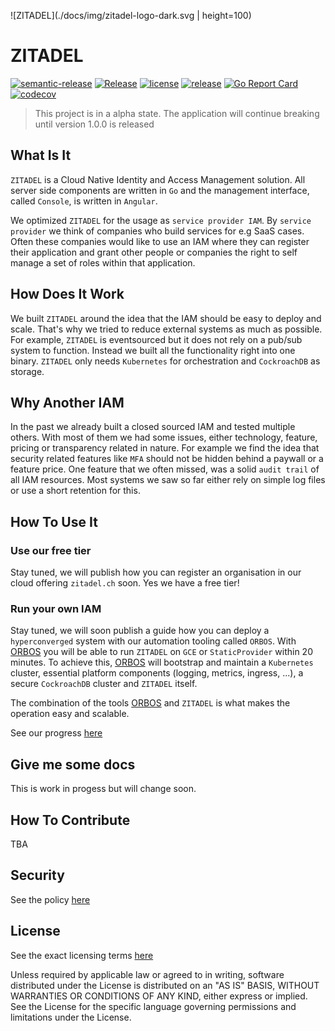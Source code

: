![ZITADEL](./docs/img/zitadel-logo-dark.svg | height=100)

# ZITADEL

[![semantic-release](https://img.shields.io/badge/%20%20%F0%9F%93%A6%F0%9F%9A%80-semantic--release-e10079.svg)](https://github.com/semantic-release/semantic-release)
[![Release](https://github.com/caos/zitadel/workflows/Release/badge.svg)](https://github.com/caos/zitadel/actions)
[![license](https://badgen.net/github/license/caos/zitadel/)](https://github.com/caos/zitadel/blob/master/LICENSE)
[![release](https://badgen.net/github/release/caos/zitadel/stable)](https://github.com/caos/zitadel/releases)
[![Go Report Card](https://goreportcard.com/badge/github.com/caos/zitadel)](https://goreportcard.com/report/github.com/caos/zitadel)
[![codecov](https://codecov.io/gh/caos/zitadel/branch/master/graph/badge.svg)](https://codecov.io/gh/caos/zitadel)

> This project is in a alpha state. The application will continue breaking until version 1.0.0 is released

## What Is It

`ZITADEL` is a Cloud Native Identity and Access Management solution. All server side components are written in `Go` and the management interface, called `Console`, is written in `Angular`.

We optimized `ZITADEL` for the usage as `service provider IAM`. By `service provider` we think of companies who build services for e.g SaaS cases. Often these companies would like to use an IAM where they can register their application and grant other people or companies the right to self manage a set of roles within that application.

## How Does It Work

We built `ZITADEL` around the idea that the IAM should be easy to deploy and scale. That's why we tried to reduce external systems as much as possible.
For example, `ZITADEL` is eventsourced but it does not rely on a pub/sub system to function. Instead we built all the functionality right into one binary.
`ZITADEL` only needs `Kubernetes` for orchestration and `CockroachDB` as storage.

## Why Another IAM

In the past we already built a closed sourced IAM and tested multiple others. With most of them we had some issues, either technology, feature, pricing or transparency related in nature. For example we find the idea that security related features like `MFA` should not be hidden behind a paywall or a feature price.
One feature that we often missed, was a solid `audit trail` of all IAM resources. Most systems we saw so far either rely on simple log files or use a short retention for this.

## How To Use It

### Use our free tier

Stay tuned, we will publish how you can register an organisation in our cloud offering `zitadel.ch` soon.
Yes we have a free tier!

### Run your own IAM

Stay tuned, we will soon publish a guide how you can deploy a `hyperconverged` system with our automation tooling called `ORBOS`.
With [ORBOS](https://github.com/caos/orbos/) you will be able to run `ZITADEL` on `GCE` or `StaticProvider` within 20 minutes. To achieve this, [ORBOS](https://github.com/caos/orbos/) will bootstrap and maintain a `Kubernetes` cluster, essential platform components (logging, metrics, ingress, ...), a secure `CockroachDB` cluster and `ZITADEL` itself.

The combination of the tools [ORBOS](https://github.com/caos/orbos/) and `ZITADEL` is what makes the operation easy and scalable.

See our progress [here](https://github.com/caos/orbos/pull/256)

## Give me some docs

This is work in progess but will change soon.

## How To Contribute

TBA

## Security

See the policy [here](./SECURITY.md)

## License

See the exact licensing terms [here](./LICENSE)

Unless required by applicable law or agreed to in writing, software distributed under the License is distributed on an "AS IS" BASIS, WITHOUT WARRANTIES OR CONDITIONS OF ANY KIND, either express or implied. See the License for the specific language governing permissions and limitations under the License.
